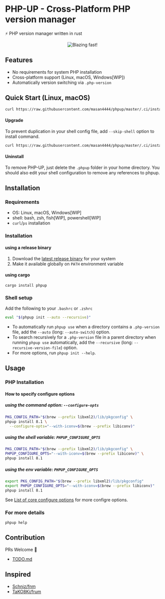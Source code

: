 # PHP-UP - Cross-Platform PHP version manager

:zap: PHP version manager written in rust

<div align="center">
  <img src="https://raw.githubusercontent.com/wiki/masan4444/phpup/blob/phpup.gif" alt="Blazing fast!">
</div>

## Features

- No requirements for system PHP installation
- Cross-platform support (Linux, macOS, Windows[WIP])
- Automatically version switching via `.php-version`

## Quick Start (Linux, macOS)

```sh
curl https://raw.githubusercontent.com/masan4444/phpup/master/.ci/install.sh | bash
```

#### Upgrade

To prevent duplication in your shell config file, add `--skip-shell` option to install command.

```sh
curl https://raw.githubusercontent.com/masan4444/phpup/master/.ci/install.sh  | bash -s -- --skip-shell
```

#### Uninstall

To remove PHP-UP, just delete the `.phpup` folder in your home directory.
You should also edit your shell configuration to remove any references to phpup.

## Installation

### Requirements

- OS: Linux, macOS, Windows[WIP]
- shell: bash, zsh, fish[WIP], powershell[WIP]
- `curl`/`ps` installation

### Installation

#### using a release binary

1. Download the [latest release binary](https://github.com/masan4444/phpup/releases) for your system
2. Make it available globally on `PATH` environment variable

#### using cargo

```
cargo install phpup
```

### Shell setup

Add the following to your `.bashrc` or `.zshrc`

```bash
eval "$(phpup init --auto --recursive)"
```

- To automatically run `phpup use` when a directory contains a `.php-version` file, add the `--auto` (long: `--auto-switch`) option.
- To search recursively for a `.php-version` file in a parent directory when running `phpup use` automatically, add the `--recursive` (long: `--recursive-version-file`) option.
- For more options, run `phpup init --help`.

## Usage

### PHP Installation

#### How to specify configure options

##### using the command option: `--configure-opts`

```sh
PKG_CONFIG_PATH="$(brew --prefix libxml2)/lib/pkgconfig" \
phpup install 8.1 \
  --configure-opts="--with-iconv=$(brew --prefix libiconv)"
```

##### using the shell variable: `PHPUP_CONFIGURE_OPTS`

```sh
PKG_CONFIG_PATH="$(brew --prefix libxml2)/lib/pkgconfig" \
PHPUP_CONFIGURE_OPTS="--with-iconv=$(brew --prefix libiconv)" \
phpup install 8.1
```

##### using the env variable: `PHPUP_CONFIGURE_OPTS`

```sh
export PKG_CONFIG_PATH="$(brew --prefix libxml2)/lib/pkgconfig"
export PHPUP_CONFIGURE_OPTS="--with-iconv=$(brew --prefix libiconv)"
phpup install 8.1
```

See [List of core configure options](https://www.php.net/manual/en/configure.about.php) for more configre options.

### For more details

```
phpup help
```

## Contribution

PRs Welcome :tada:

- [TODO.md](TODO.md)

## Inspired

- [Schniz/fnm](https://github.com/Schniz/fnm)
- [TaKO8Ki/frum](https://github.com/TaKO8Ki/frum)
